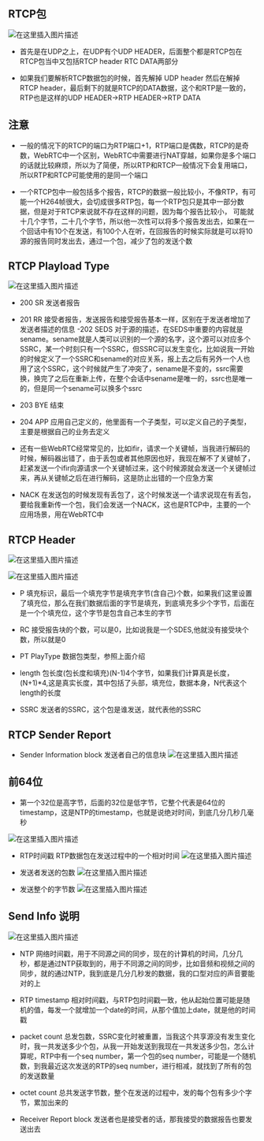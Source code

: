 ## RTCP包
![在这里插入图片描述](https://img-blog.csdnimg.cn/20200728083118373.png?x-oss-process=image/watermark,type_ZmFuZ3poZW5naGVpdGk,shadow_10,text_aHR0cHM6Ly9ibG9nLmNzZG4ubmV0L3FxXzI4ODgwMDg3,size_16,color_FFFFFF,t_70)

- 首先是在UDP之上，在UDP有个UDP HEADER，后面整个都是RTCP包在RTCP包当中又包括RTCP header RTC DATA两部分

- 如果我们要解析RTCP数据包的时候，首先解掉 UDP header 然后在解掉RTCP header，最后剩下的就是RTCP的DATA数据，这个和RTP是一致的，RTP也是这样的UDP HEADER->RTP HEADER->RTP DATA

## 注意
- 一般的情况下的RTCP的端口为RTP端口+1，RTP端口是偶数，RTCP的是奇数，WebRTC中一个区别，WebRTC中需要进行NAT穿越，如果你是多个端口的话就比较麻烦，所以为了简便，所以RTP和RTCP一般情况下会复用端口，所以RTP和RTCP可能使用的是同一个端口

- 一个RTCP包中一般包括多个报告，RTCP的数据一般比较小，不像RTP，有可能一个H264帧很大，会切成很多RTP包，每一个RTP包只是其中一部分数据，但是对于RTCP来说就不存在这样的问题，因为每个报告比较小， 可能就十几个字节，二十几个字节，所以他一次性可以将多个报告发出去，如果在一个回话中有10个在发送，有100个人在听，在回报告的时候实际就是可以将10源的报告同时发出去，通过一个包，减少了包的发送个数

## RTCP Playload Type
 ![在这里插入图片描述](https://img-blog.csdnimg.cn/20200728084401632.png?x-oss-process=image/watermark,type_ZmFuZ3poZW5naGVpdGk,shadow_10,text_aHR0cHM6Ly9ibG9nLmNzZG4ubmV0L3FxXzI4ODgwMDg3,size_16,color_FFFFFF,t_70)

- 200 SR 发送者报告
- 201 RR 接受者报告，发送报告和接受报告基本一样，区别在于发送者增加了发送者描述的信息
-202 SEDS 对于源的描述，在SEDS中重要的内容就是sename。sename就是人类可以识别的一个源的名字，这个源可以对应多个SSRC，某一个时刻只有一个SSRC，但SSRC可以发生变化，比如说我一开始的时候定义了一个SSRC和sename的对应关系，报上去之后有另外一个人也用了这个SSRC，这个时候就产生了冲突了，sename是不变的，ssrc需要换，换完了之后在重新上传，在整个会话中sename是唯一的，ssrc也是唯一的，但是同一个sename可以换多个ssrc

- 203 BYE 结束

- 204 APP 应用自己定义的，他里面有一个子类型，可以定义自己的子类型，主要是根据自己的业务去定义

- 还有一些WebRTC经常常见的，比如ifir，请求一个关键帧，当我进行解码的时候，解码器出错了，由于丢包或者其他原因也好，我现在解不了关键帧了，赶紧发送一个ifir向源请求一个关键帧过来，这个时候源就会发送一个关键帧过来，再从关键帧之后在进行解码，这是防止出错的一个应急方案

- NACK 在发送包的时候发现有丢包了，这个时候发送一个请求说现在有丢包，要给我重新传一个包，我们会发送一个NACK，这也是RTCP中，主要的一个应用场景，用在WebRTC中

## RTCP Header
 ![在这里插入图片描述](https://img-blog.csdnimg.cn/20200728085636500.png?x-oss-process=image/watermark,type_ZmFuZ3poZW5naGVpdGk,shadow_10,text_aHR0cHM6Ly9ibG9nLmNzZG4ubmV0L3FxXzI4ODgwMDg3,size_16,color_FFFFFF,t_70)

 ![在这里插入图片描述](https://img-blog.csdnimg.cn/2020072809041652.png?x-oss-process=image/watermark,type_ZmFuZ3poZW5naGVpdGk,shadow_10,text_aHR0cHM6Ly9ibG9nLmNzZG4ubmV0L3FxXzI4ODgwMDg3,size_16,color_FFFFFF,t_70)

 - P 填充标识，最后一个填充字节是填充字节(含自己)个数，如果我们这里设置了填充位，那么在我们数据后面的字节是填充，到底填充多少个字节，后面在是一个个填充位，这个字节是包含自己本生的字节

 - RC 接受报告块的个数，可以是0，比如说我是一个SDES,他就没有接受块个数，所以就是0

 - PT PlayType 数据包类型，参照上面介绍

 - length 包长度(包长度和填充)(N-1)4个字节，如果我们计算真是长度，(N+1)*4,这是真实长度，其中包括了头部，填充位，数据本身，N代表这个length的长度

 - SSRC 发送者的SSRC，这个包是谁发送，就代表他的SSRC

 ## RTCP Sender Report

- Sender Information block 发送者自己的信息块
![在这里插入图片描述](https://img-blog.csdnimg.cn/20200728090629971.png?x-oss-process=image/watermark,type_ZmFuZ3poZW5naGVpdGk,shadow_10,text_aHR0cHM6Ly9ibG9nLmNzZG4ubmV0L3FxXzI4ODgwMDg3,size_16,color_FFFFFF,t_70)

## 前64位 
- 第一个32位是高字节，后面的32位是低字节，它整个代表是64位的timestamp，这是NTP的timestamp，也就是说绝对时间，到底几分几秒几毫秒

![在这里插入图片描述](https://img-blog.csdnimg.cn/20200728090740374.png?x-oss-process=image/watermark,type_ZmFuZ3poZW5naGVpdGk,shadow_10,text_aHR0cHM6Ly9ibG9nLmNzZG4ubmV0L3FxXzI4ODgwMDg3,size_16,color_FFFFFF,t_70)


- RTP时间戳 RTP数据包在发送过程中的一个相对时间 
![在这里插入图片描述](https://img-blog.csdnimg.cn/20200728091038257.png)

- 发送者发送的包数
![在这里插入图片描述](https://img-blog.csdnimg.cn/20200728091147273.png)

- 发送整个的字节数
![在这里插入图片描述](https://img-blog.csdnimg.cn/2020072809121260.png)

## Send Info 说明

![在这里插入图片描述](https://img-blog.csdnimg.cn/20200728091257689.png?x-oss-process=image/watermark,type_ZmFuZ3poZW5naGVpdGk,shadow_10,text_aHR0cHM6Ly9ibG9nLmNzZG4ubmV0L3FxXzI4ODgwMDg3,size_16,color_FFFFFF,t_70)

- NTP 网络时间戳，用于不同源之间的同步，现在的计算机的时间，几分几秒，都是通过NTP获取到的，用于不同源之间的同步，比如音频和视频之间的同步，就的通过NTP，我到底是几分几秒发的数据，我的口型对应的声音要能对的上

- RTP timestamp 相对时间戳，与RTP包时间戳一致，他从起始位置可能是随机的值，每发一个就增加一个date的时间，从那个值加上date，就是他的时间戳

- packet count 总发包数，SSRC变化时被重置，当我这个共享源没有发生变化时，我一共发送多少个包，从我一开始发送到我现在一共发送多少包，怎么计算呢，RTP中有一个seq number，第一个包的seq number，可能是一个随机数，到我最近这次发送的RTP的seq number，进行相减，就找到了所有的包的发送数量

- octet count 总共发送字节数，整个在发送的过程中，发的每个包有多少个字节，累加出来的



- Receiver Report block 发送者也是接受者的话，那我接受的数据报告也要发送出去